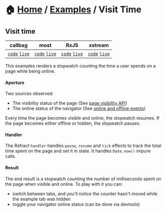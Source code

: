 # 🏠 [Home](../../) / [Examples](../) / Visit Time

## Visit time

<!-- prettier-ignore-start -->
| callbag | most | RxJS | xstream |
| --- | --- | --- | --- |
| [`code`](https://git.io/fAZXb) [`live`](https://codesandbox.io/s/github/fanduel-oss/refract/tree/master/examples/visit-time/callbag) | [`code`](https://git.io/fAZ1e) [`live`](https://codesandbox.io/s/github/fanduel-oss/refract/tree/master/examples/visit-time/most)  | [`code`](https://git.io/fAZ1U) [`live`](https://codesandbox.io/s/github/fanduel-oss/refract/tree/master/examples/visit-time/rxjs)  | [`code`](https://git.io/fAZ1I) [`live`](https://codesandbox.io/s/github/fanduel-oss/refract/tree/master/examples/visit-time/xstream)  |
<!-- prettier-ignore-end -->

This examples renders a stopwatch counting the time a user spends on a page while being online.

#### Aperture

Two sources observed:

*   The visibility status of the page (See [page visibility API](https://developer.mozilla.org/en-US/docs/Web/API/Page_Visibility_API))
*   The online status of the navigator (See [online and offline events](https://developer.mozilla.org/en-US/docs/Web/API/NavigatorOnLine/Online_and_offline_events))

Every time the page becomes visible and online, the stopwatch resumes. If the page becomes either offline or hidden, the stopwatch pauses.

#### Handler

The Refract `handler` handles `pause`, `resume` and `tick` effects to track the total time spent on the page and set it in state. It handles `Date.now()` impure calls.

#### Result

The end result is a stopwatch counting the number of milliseconds spent on the page when visible and online. To play with it you can:

*   switch between tabs, and you'll notice the counter hasn't moved while the example tab was hidden
*   toggle your navigator online status (can be done via devtools)
